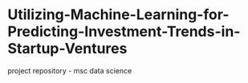 # Utilizing-Machine-Learning-for-Predicting-Investment-Trends-in-Startup-Ventures
project repository - msc data science 
